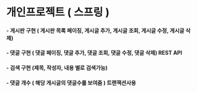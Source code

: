 개인프로젝트  ( 스프링 )
===================
#### -   게시판 구현 ( 게시판 목록 페이징, 게시글 추가, 게시글 조회, 게시글 수정, 게시글 삭제)
#### -   댓글 구현 ( 댓글 페이징, 댓글 추가, 댓글 조회, 댓글 수정, 댓글 삭제) REST API
#### -   검색 구현 (제목, 작성자, 내용 별로 검색가능)
#### -   댓글 개수 ( 해당 게시글의 댓글수를 보여줌 ) 트랜잭션사용
